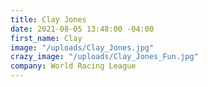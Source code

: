 ```yaml
---
title: Clay Jones
date: 2021-08-05 13:48:00 -04:00
first_name: Clay
image: "/uploads/Clay_Jones.jpg"
crazy_image: "/uploads/Clay_Jones_Fun.jpg"
company: World Racing League
---
```


